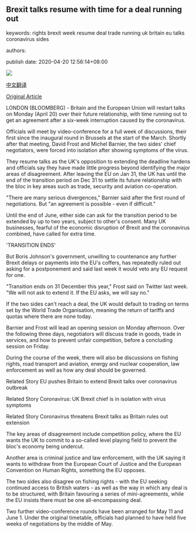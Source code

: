 ## Brexit talks resume with time for a deal running out

keywords: rights brexit week resume deal trade running uk britain eu talks coronavirus sides

authors: 

publish date: 2020-04-20 12:56:14+08:00

![](https://www.straitstimes.com/sites/default/files/styles/x_large/public/articles/2020/04/20/ab_barnier_200420.jpg?itok=Gcbw10op)

[中文翻译](Brexit%20talks%20resume%20with%20time%20for%20a%20deal%20running%20out_zh.md)

[Original Article](https://www.straitstimes.com/world/europe/brexit-talks-resume-with-time-for-a-deal-running-out)

LONDON (BLOOMBERG) - Britain and the European Union will restart talks on Monday (April 20) over their future relationship, with time running out to get an agreement after a six-week interruption caused by the coronavirus.

Officials will meet by video-conference for a full week of discussions, their first since the inaugural round in Brussels at the start of the March. Shortly after that meeting, David Frost and Michel Barnier, the two sides' chief negotiators, were forced into isolation after showing symptoms of the virus.

They resume talks as the UK's opposition to extending the deadline hardens and officials say they have made little progress beyond identifying the major areas of disagreement. After leaving the EU on Jan 31, the UK has until the end of the transition period on Dec 31 to settle its future relationship with the bloc in key areas such as trade, security and aviation co-operation.

"There are many serious divergences," Barnier said after the first round of negotiations. But "an agreement is possible - even if difficult."

Until the end of June, either side can ask for the transition period to be extended by up to two years, subject to other's consent. Many UK businesses, fearful of the economic disruption of Brexit and the coronavirus combined, have called for extra time.

'TRANSITION ENDS'

But Boris Johnson's government, unwilling to countenance any further Brexit delays or payments into the EU's coffers, has repeatedly ruled out asking for a postponement and said last week it would veto any EU request for one.

"Transition ends on 31 December this year," Frost said on Twitter last week. "We will not ask to extend it. If the EU asks, we will say no."

If the two sides can't reach a deal, the UK would default to trading on terms set by the World Trade Organisation, meaning the return of tariffs and quotas where there are none today.

Barnier and Frost will lead an opening session on Monday afternoon. Over the following three days, negotiators will discuss trade in goods, trade in services, and how to prevent unfair competition, before a concluding session on Friday.

During the course of the week, there will also be discussions on fishing rights, road transport and aviation, energy and nuclear cooperation, law enforcement as well as how any deal should be governed.

Related Story EU pushes Britain to extend Brexit talks over coronavirus outbreak

Related Story Coronavirus: UK Brexit chief is in isolation with virus symptoms

Related Story Coronavirus threatens Brexit talks as Britain rules out extension

The key areas of disagreement include competition policy, where the EU wants the UK to commit to a so-called level playing field to prevent the bloc's economy being undercut.

Another area is criminal justice and law enforcement, with the UK saying it wants to withdraw from the European Court of Justice and the European Convention on Human Rights, something the EU opposes.

The two sides also disagree on fishing rights - with the EU seeking continued access to British waters - as well as the way in which any deal is to be structured, with Britain favouring a series of mini-agreements, while the EU insists there must be one all-encompassing deal.

Two further video-conference rounds have been arranged for May 11 and June 1. Under the original timetable, officials had planned to have held five weeks of negotiations by the middle of May.